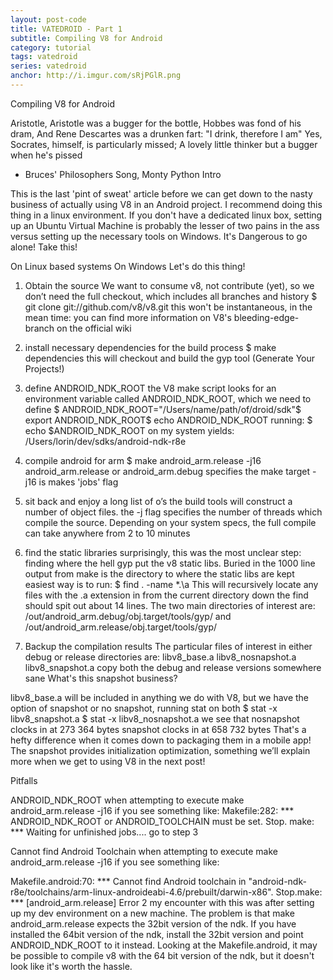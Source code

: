 ```yaml
---
layout: post-code
title: VATEDROID - Part 1
subtitle: Compiling V8 for Android
category: tutorial
tags: vatedroid
series: vatedroid
anchor: http://i.imgur.com/sRjPGlR.png
---
```


Compiling V8 for Android


Aristotle, Aristotle was a bugger for the bottle,
Hobbes was fond of his dram,
And Rene Descartes was a drunken fart: "I drink, therefore I am"
Yes, Socrates, himself, is particularly missed;
A lovely little thinker but a bugger when he's pissed
- Bruces' Philosophers Song, Monty Python
Intro

This is the last 'pint of sweat' article before we can get down to the nasty business of actually using V8 in an Android project. I recommend doing this thing in a linux environment. If you don't have a dedicated linux box, setting up an Ubuntu Virtual Machine is probably the lesser of two pains in the ass versus setting up the necessary tools on Windows.
It's Dangerous to go alone! Take this!


 On Linux based systems
 On Windows
Let's do this thing!

1. Obtain the source
We want to consume v8, not contribute (yet), so we don’t need the full checkout, which includes all branches and history
$ git clone git://github.com/v8/v8.git
this won't be instantaneous, in the mean time: you can find more information on V8's bleeding-edge-branch on the official wiki 

 2. install necessary dependencies for the build process
$ make dependencies
this will checkout and build the gyp tool (Generate Your Projects!) 
3. define ANDROID_NDK_ROOT
the V8 make script looks for an environment variable called ANDROID_NDK_ROOT, which we need to define
$ ANDROID_NDK_ROOT="/Users/name/path/of/droid/sdk"$ export ANDROID_NDK_ROOT$ echo ANDROID_NDK_ROOT
running:
$ echo $ANDROID_NDK_ROOT
on my system yields:
/Users/lorin/dev/sdks/android-ndk-r8e

4. compile android for arm
$ make android_arm.release -j16
android_arm.release or android_arm.debug specifies the make target 
 -j16 is makes 'jobs' flag
5. sit back and enjoy a long list of o’s
the build tools will construct a number of object files. the -j flag specifies the number of threads which compile the source. Depending on your system specs, the full compile can take anywhere from 2 to 10 minutes
6. find the static libraries
surprisingly, this was the most unclear step: finding where the hell gyp put the v8 static libs. Buried in the 1000 line output from make is the directory to where the static libs are kept
easiest way is to run: 
    $ find . -name \*\.\a 
This will recursively locate any files with the .a extension in from the current directory down
the find should spit out about 14 lines. The two main directories of interest are:
/out/android_arm.debug/obj.target/tools/gyp/
and
/out/android_arm.release/obj.target/tools/gyp/
7. Backup the compilation results 
The particular files of interest in either debug or release directories are:
libv8_base.a    libv8_nosnapshot.a    libv8_snapshot.a
copy both the debug and release versions somewhere sane 
What's this snapshot business? 

libv8_base.a will be included in anything we do with V8, but we have the option of snapshot or no snapshot, running stat on both
$ stat -x libv8_snapshot.a     $ stat -x libv8_nosnapshot.a
we see that nosnapshot clocks in at 273 364 bytes
snapshot clocks in at 658 732 bytes
That's a hefty difference when it comes down to packaging them in a mobile app!
The snapshot provides initialization optimization, something we’ll explain more when we get to using V8 in the next post!

Pitfalls

ANDROID_NDK_ROOT
when attempting to execute make android_arm.release -j16 if you see something like:
Makefile:282: *** ANDROID_NDK_ROOT or ANDROID_TOOLCHAIN must be set. Stop.
make: *** Waiting for unfinished jobs....
go to step 3

 Cannot find Android Toolchain
when attempting to execute  make android_arm.release -j16 if you see something like:

Makefile.android:70: *** Cannot find Android toolchain in "android-ndk-r8e/toolchains/arm-linux-androideabi-4.6/prebuilt/darwin-x86".  Stop.make: *** [android_arm.release] Error 2
my encounter with this was after setting up my dev environment on a new machine. 
The problem is that make android_arm.release expects the 32bit version of the ndk. If you have installed the 64bit version of the ndk, install the 32bit version and point ANDROID_NDK_ROOT to it instead. Looking at the Makefile.android, it may be possible to compile v8 with the 64 bit version of the ndk, but it doesn't look like it's worth the hassle.

